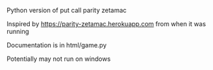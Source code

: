 Python version of put call parity zetamac

Inspired by https://parity-zetamac.herokuapp.com from when it was running

Documentation is in html/game.py

Potentially may not run on windows
